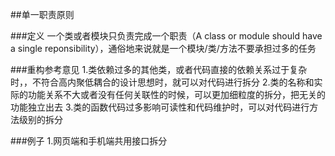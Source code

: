 ##单一职责原则

###定义
一个类或者模块只负责完成一个职责（A class or module should have a single reponsibility），通俗地来说就是一个模块/类/方法不要承担过多的任务

###重构参考意见
1.类依赖过多的其他类，或者代码直接的依赖关系过于复杂时，，不符合高内聚低耦合的设计思想时，就可以对代码进行拆分
2.类的名称和实际的功能关系不大或者没有任何关联性的时候，可以更加细粒度的拆分，把无关的功能独立出去
3.类的函数代码过多影响可读性和代码维护时，可以对代码进行方法级别的拆分

###例子
1.网页端和手机端共用接口拆分

